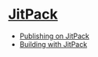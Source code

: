 # [JitPack](https://jitpack.io/)
- [Publishing on JitPack](publishing_on_JitPack.md)
- [Building with JitPack](building_with_JitPack.md)